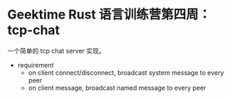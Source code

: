 # Geektime Rust 语言训练营第四周：tcp-chat

一个简单的 tcp chat server 实现。

- requirement
  - on client connect/disconnect, broadcast system message to every peer
  - on client message, broadcast named message to every peer
